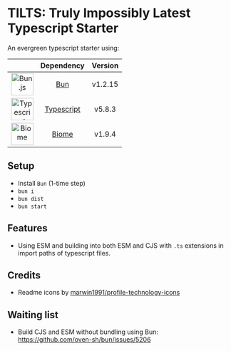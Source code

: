 # TILTS: Truly Impossibly Latest Typescript Starter

An evergreen typescript starter using:

| | Dependency | Version|
| :--: | :--: | :--: |
| <img alt="Bun.js" title="Bun.js" height="50" src="https://github.com/marwin1991/profile-technology-icons/assets/136815194/7e9599e9-0570-4bb6-b17f-676ed589912f"/> | [Bun](https://bun.sh) | v1.2.15 |
| <img alt="Typescript" title="Typescript" height="50" src="https://user-images.githubusercontent.com/25181517/183890598-19a0ac2d-e88a-4005-a8df-1ee36782fde1.png"/> | [Typescript](https://www.typescriptlang.org) | v5.8.3 |
| <img alt="Biome" title="Biome" height="50" src="https://embed.zenn.studio/api/optimize-og-image/fc473601866af274a8c1/https%3A%2F%2Fbiomejs.gallerycdn.vsassets.io%2Fextensions%2Fbiomejs%2Fbiome%2F2024.10.131712%2F1728839567274%2FMicrosoft.VisualStudio.Services.Icons.Default"/> | [Biome](https://biomejs.dev) | v1.9.4 |


## Setup

- Install `Bun` (1-time step)
- `bun i`
- `bun dist`
- `bun start`

## Features

- Using ESM and building into both ESM and CJS with `.ts` extensions in import paths of typescript files.

## Credits

- Readme icons by [marwin1991/profile-technology-icons](https://github.com/marwin1991/profile-technology-icons/tree/main)

## Waiting list

- Build CJS and ESM without bundling using Bun: https://github.com/oven-sh/bun/issues/5206
